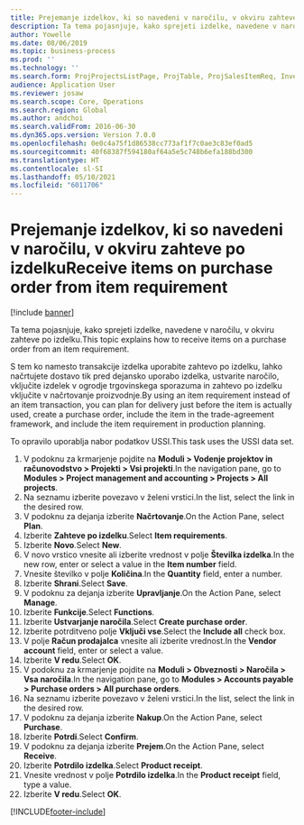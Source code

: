 ```yaml
---
title: Prejemanje izdelkov, ki so navedeni v naročilu, v okviru zahteve po izdelku
description: Ta tema pojasnjuje, kako sprejeti izdelke, navedene v naročilu, v okviru zahteve po izdelku.
author: Yowelle
ms.date: 08/06/2019
ms.topic: business-process
ms.prod: ''
ms.technology: ''
ms.search.form: ProjProjectsListPage, ProjTable, ProjSalesItemReq, InventItemIdLookupSimple, PurchCreateFromSalesOrder, VendAccountItemLookup, PurchTable, PurchEditLines
audience: Application User
ms.reviewer: josaw
ms.search.scope: Core, Operations
ms.search.region: Global
ms.author: andchoi
ms.search.validFrom: 2016-06-30
ms.dyn365.ops.version: Version 7.0.0
ms.openlocfilehash: 0e0c4a75f1d86538cc773af1f7c0ae3c83ef0ad5
ms.sourcegitcommit: 40f68387f594180af64a5e5c748b6efa188bd300
ms.translationtype: HT
ms.contentlocale: sl-SI
ms.lasthandoff: 05/10/2021
ms.locfileid: "6011706"
---
```

# <a name="receive-items-on-purchase-order-from-item-requirement"></a><span data-ttu-id="ec54f-103">Prejemanje izdelkov, ki so navedeni v naročilu, v okviru zahteve po izdelku</span><span class="sxs-lookup"><span data-stu-id="ec54f-103">Receive items on purchase order from item requirement</span></span>

[!include [banner](../../includes/banner.md)]

<span data-ttu-id="ec54f-104">Ta tema pojasnjuje, kako sprejeti izdelke, navedene v naročilu, v okviru zahteve po izdelku.</span><span class="sxs-lookup"><span data-stu-id="ec54f-104">This topic explains how to receive items on a purchase order from an item requirement.</span></span>

<span data-ttu-id="ec54f-105">S tem ko namesto transakcije izdelka uporabite zahtevo po izdelku, lahko načrtujete dostavo tik pred dejansko uporabo izdelka, ustvarite naročilo, vključite izdelek v ogrodje trgovinskega sporazuma in zahtevo po izdelku vključite v načrtovanje proizvodnje.</span><span class="sxs-lookup"><span data-stu-id="ec54f-105">By using an item requirement instead of an item transaction, you can plan for delivery just before the item is actually used, create a purchase order, include the item in the trade-agreement framework, and include the item requirement in production planning.</span></span> 

<span data-ttu-id="ec54f-106">To opravilo uporablja nabor podatkov USSI.</span><span class="sxs-lookup"><span data-stu-id="ec54f-106">This task uses the USSI data set.</span></span>

1. <span data-ttu-id="ec54f-107">V podoknu za krmarjenje pojdite na **Moduli > Vodenje projektov in računovodstvo > Projekti > Vsi projekti**.</span><span class="sxs-lookup"><span data-stu-id="ec54f-107">In the navigation pane, go to **Modules > Project management and accounting > Projects > All projects**.</span></span>
2. <span data-ttu-id="ec54f-108">Na seznamu izberite povezavo v želeni vrstici.</span><span class="sxs-lookup"><span data-stu-id="ec54f-108">In the list, select the link in the desired row.</span></span>
3. <span data-ttu-id="ec54f-109">V podoknu za dejanja izberite **Načrtovanje**.</span><span class="sxs-lookup"><span data-stu-id="ec54f-109">On the Action Pane, select **Plan**.</span></span>
4. <span data-ttu-id="ec54f-110">Izberite **Zahteve po izdelku**.</span><span class="sxs-lookup"><span data-stu-id="ec54f-110">Select **Item requirements**.</span></span>
5. <span data-ttu-id="ec54f-111">Izberite **Novo**.</span><span class="sxs-lookup"><span data-stu-id="ec54f-111">Select **New**.</span></span>
6. <span data-ttu-id="ec54f-112">V novo vrstico vnesite ali izberite vrednost v polje **Številka izdelka**.</span><span class="sxs-lookup"><span data-stu-id="ec54f-112">In the new row, enter or select a value in the **Item number** field.</span></span>
7. <span data-ttu-id="ec54f-113">Vnesite številko v polje **Količina**.</span><span class="sxs-lookup"><span data-stu-id="ec54f-113">In the **Quantity** field, enter a number.</span></span>
8. <span data-ttu-id="ec54f-114">Izberite **Shrani**.</span><span class="sxs-lookup"><span data-stu-id="ec54f-114">Select **Save**.</span></span>
9. <span data-ttu-id="ec54f-115">V podoknu za dejanja izberite **Upravljanje**.</span><span class="sxs-lookup"><span data-stu-id="ec54f-115">On the Action Pane, select **Manage**.</span></span>
10. <span data-ttu-id="ec54f-116">Izberite **Funkcije**.</span><span class="sxs-lookup"><span data-stu-id="ec54f-116">Select **Functions**.</span></span>
11. <span data-ttu-id="ec54f-117">Izberite **Ustvarjanje naročila**.</span><span class="sxs-lookup"><span data-stu-id="ec54f-117">Select **Create purchase order**.</span></span>
12. <span data-ttu-id="ec54f-118">Izberite potrditveno polje **Vključi vse**.</span><span class="sxs-lookup"><span data-stu-id="ec54f-118">Select the **Include all** check box.</span></span>
13. <span data-ttu-id="ec54f-119">V polje **Račun prodajalca** vnesite ali izberite vrednost.</span><span class="sxs-lookup"><span data-stu-id="ec54f-119">In the **Vendor account** field, enter or select a value.</span></span>
14. <span data-ttu-id="ec54f-120">Izberite **V redu**.</span><span class="sxs-lookup"><span data-stu-id="ec54f-120">Select **OK**.</span></span>
15. <span data-ttu-id="ec54f-121">V podoknu za krmarjenje pojdite na **Moduli > Obveznosti > Naročila > Vsa naročila**.</span><span class="sxs-lookup"><span data-stu-id="ec54f-121">In the navigation pane, go to **Modules > Accounts payable > Purchase orders > All purchase orders**.</span></span>
16. <span data-ttu-id="ec54f-122">Na seznamu izberite povezavo v želeni vrstici.</span><span class="sxs-lookup"><span data-stu-id="ec54f-122">In the list, select the link in the desired row.</span></span>
17. <span data-ttu-id="ec54f-123">V podoknu za dejanja izberite **Nakup**.</span><span class="sxs-lookup"><span data-stu-id="ec54f-123">On the Action Pane, select **Purchase**.</span></span>
18. <span data-ttu-id="ec54f-124">Izberite **Potrdi**.</span><span class="sxs-lookup"><span data-stu-id="ec54f-124">Select **Confirm**.</span></span>
19. <span data-ttu-id="ec54f-125">V podoknu za dejanja izberite **Prejem**.</span><span class="sxs-lookup"><span data-stu-id="ec54f-125">On the Action Pane, select **Receive**.</span></span>
20. <span data-ttu-id="ec54f-126">Izberite **Potrdilo izdelka**.</span><span class="sxs-lookup"><span data-stu-id="ec54f-126">Select **Product receipt**.</span></span>
21. <span data-ttu-id="ec54f-127">Vnesite vrednost v polje **Potrdilo izdelka**.</span><span class="sxs-lookup"><span data-stu-id="ec54f-127">In the **Product receipt** field, type a value.</span></span>
22. <span data-ttu-id="ec54f-128">Izberite **V redu**.</span><span class="sxs-lookup"><span data-stu-id="ec54f-128">Select **OK**.</span></span>



[!INCLUDE[footer-include](../../includes/footer-banner.md)]
